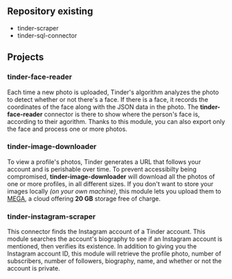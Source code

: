 ## Repository existing

- tinder-scraper
- tinder-sql-connector

## Projects

### tinder-face-reader

Each time a new photo is uploaded, Tinder's algorithm analyzes the photo to detect whether or not there's a face. If there is a face, it records the coordinates of the face along with the JSON data in the photo. The **tinder-face-reader** connector is there to show where the person's face is, according to their agorithm. Thanks to this module, you can also export only the face and process one or more photos.

### tinder-image-downloader

To view a profile's photos, Tinder generates a URL that follows your account and is perishable over time. To prevent accessibilty being compromised, **tinder-image-downloader** will download all the photos of one or more profiles, in all different sizes. If you don't want to store your images locally *(on your own machine)*, this module lets you upload them to <a href="https://mega.nz">MEGA</a>, a cloud offering **20 GB** storage free of charge.

### tinder-instagram-scraper

This connector finds the Instagram account of a Tinder account. This module searches the account's biography to see if an Instagram account is mentioned, then verifies its existence. In addition to giving you the Instagram account ID, this module will retrieve the profile photo, number of subscribers, number of followers, biography, name, and whether or not the account is private.
